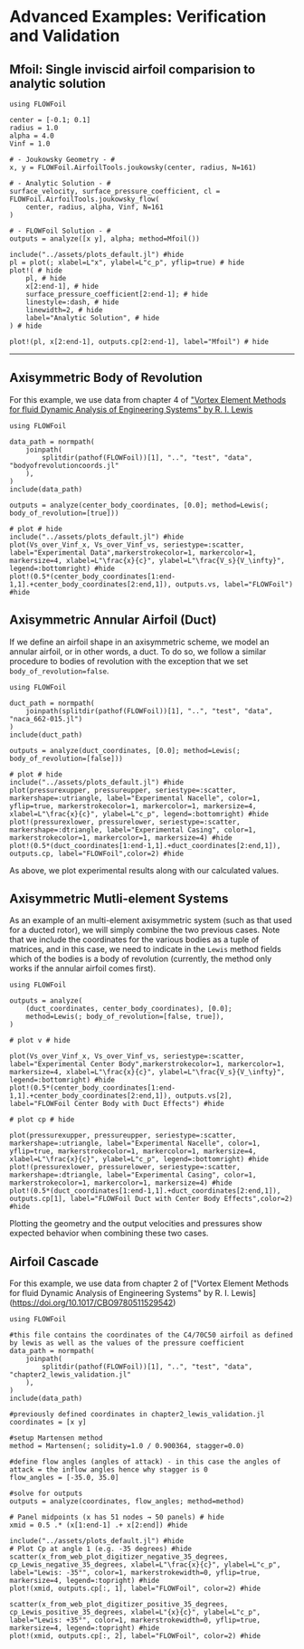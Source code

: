 # Advanced Examples: Verification and Validation

## Mfoil: Single inviscid airfoil comparision to analytic solution

```@example Joukowsky
using FLOWFoil

center = [-0.1; 0.1]
radius = 1.0
alpha = 4.0
Vinf = 1.0

# - Joukowsky Geometry - #
x, y = FLOWFoil.AirfoilTools.joukowsky(center, radius, N=161)

# - Analytic Solution - #
surface_velocity, surface_pressure_coefficient, cl = FLOWFoil.AirfoilTools.joukowsky_flow(
    center, radius, alpha, Vinf, N=161
)

# - FLOWFoil Solution - #
outputs = analyze([x y], alpha; method=Mfoil())

include("../assets/plots_default.jl") #hide
pl = plot(; xlabel=L"x", ylabel=L"c_p", yflip=true) # hide
plot!( # hide
    pl, # hide
    x[2:end-1], # hide
    surface_pressure_coefficient[2:end-1]; # hide
    linestyle=:dash, # hide
    linewidth=2, # hide
    label="Analytic Solution", # hide
) # hide

plot!(pl, x[2:end-1], outputs.cp[2:end-1], label="Mfoil") # hide
```

---

## Axisymmetric Body of Revolution

For this example, we use data from chapter 4 of ["Vortex Element Methods for fluid Dynamic Analysis of Engineering Systems" by  R. I. Lewis](https://doi.org/10.1017/CBO9780511529542)

```@example axisym
using FLOWFoil

data_path = normpath(
    joinpath(
        splitdir(pathof(FLOWFoil))[1], "..", "test", "data", "bodyofrevolutioncoords.jl"
    ),
)
include(data_path)

outputs = analyze(center_body_coordinates, [0.0]; method=Lewis(; body_of_revolution=[true]))

# plot # hide
include("../assets/plots_default.jl") #hide
plot(Vs_over_Vinf_x, Vs_over_Vinf_vs, seriestype=:scatter, label="Experimental Data",markerstrokecolor=1, markercolor=1, markersize=4, xlabel=L"\frac{x}{c}", ylabel=L"\frac{V_s}{V_\infty}", legend=:bottomright) #hide
plot!(0.5*(center_body_coordinates[1:end-1,1].+center_body_coordinates[2:end,1]), outputs.vs, label="FLOWFoil") #hide
```
## Axisymmetric Annular Airfoil (Duct)

If we define an airfoil shape in an axisymmetric scheme, we model an annular airfoil, or in other words, a duct.  To do so, we follow a similar procedure to bodies of revolution with the exception that we set `body_of_revolution=false`.

```@example axisym
using FLOWFoil

duct_path = normpath(
    joinpath(splitdir(pathof(FLOWFoil))[1], "..", "test", "data", "naca_662-015.jl")
)
include(duct_path)

outputs = analyze(duct_coordinates, [0.0]; method=Lewis(; body_of_revolution=[false]))

# plot # hide
include("../assets/plots_default.jl") #hide
plot(pressurexupper, pressureupper, seriestype=:scatter, markershape=:utriangle, label="Experimental Nacelle", color=1, yflip=true, markerstrokecolor=1, markercolor=1, markersize=4, xlabel=L"\frac{x}{c}", ylabel=L"c_p", legend=:bottomright) #hide
plot!(pressurexlower, pressurelower, seriestype=:scatter, markershape=:dtriangle, label="Experimental Casing", color=1, markerstrokecolor=1, markercolor=1, markersize=4) #hide
plot!(0.5*(duct_coordinates[1:end-1,1].+duct_coordinates[2:end,1]), outputs.cp, label="FLOWFoil",color=2) #hide
```

As above, we plot experimental results along with our calculated values.

## Axisymmetric Mutli-element Systems

As an example of an multi-element axisymmetric system (such as that used for a ducted rotor), we will simply combine the two previous cases.
Note that we include the coordinates for the various bodies as a tuple of matrices, and in this case, we need to indicate in the `Lewis` method fields which of the bodies is a body of revolution (currently, the method only works if the annular airfoil comes first).

```@example axisym
using FLOWFoil

outputs = analyze(
    (duct_coordinates, center_body_coordinates), [0.0];
    method=Lewis(; body_of_revolution=[false, true]),
)

# plot v # hide

plot(Vs_over_Vinf_x, Vs_over_Vinf_vs, seriestype=:scatter, label="Experimental Center Body",markerstrokecolor=1, markercolor=1, markersize=4, xlabel=L"\frac{x}{c}", ylabel=L"\frac{V_s}{V_\infty}", legend=:bottomright) #hide
plot!(0.5*(center_body_coordinates[1:end-1,1].+center_body_coordinates[2:end,1]), outputs.vs[2], label="FLOWFoil Center Body with Duct Effects") #hide
```

```@example axisym
# plot cp # hide

plot(pressurexupper, pressureupper, seriestype=:scatter, markershape=:utriangle, label="Experimental Nacelle", color=1, yflip=true, markerstrokecolor=1, markercolor=1, markersize=4, xlabel=L"\frac{x}{c}", ylabel=L"c_p", legend=:bottomright) #hide
plot!(pressurexlower, pressurelower, seriestype=:scatter, markershape=:dtriangle, label="Experimental Casing", color=1, markerstrokecolor=1, markercolor=1, markersize=4) #hide
plot!(0.5*(duct_coordinates[1:end-1,1].+duct_coordinates[2:end,1]), outputs.cp[1], label="FLOWFoil Duct with Center Body Effects",color=2) #hide
```

Plotting the geometry and the output velocities and pressures show expected behavior when combining these two cases.

## Airfoil Cascade

For this example, we use data from chapter 2 of ["Vortex Element Methods for fluid Dynamic Analysis of Engineering Systems" by  R. I. Lewis] (https://doi.org/10.1017/CBO9780511529542)

```@example cascade
using FLOWFoil

#this file contains the coordinates of the C4/70C50 airfoil as defined by lewis as well as the values of the pressure coefficient
data_path = normpath(
    joinpath(
        splitdir(pathof(FLOWFoil))[1], "..", "test", "data", "chapter2_lewis_validation.jl"
    ),
)
include(data_path)

#previously defined coordinates in chapter2_lewis_validation.jl
coordinates = [x y]

#setup Martensen method
method = Martensen(; solidity=1.0 / 0.900364, stagger=0.0)

#define flow angles (angles of attack) - in this case the angles of attack = the inflow angles hence why stagger is 0
flow_angles = [-35.0, 35.0]

#solve for outputs
outputs = analyze(coordinates, flow_angles; method=method)

# Panel midpoints (x has 51 nodes → 50 panels) # hide
xmid = 0.5 .* (x[1:end-1] .+ x[2:end]) #hide

include("../assets/plots_default.jl") #hide
# Plot Cp at angle 1 (e.g. -35 degrees) #hide
scatter(x_from_web_plot_digitizer_negative_35_degrees, cp_Lewis_negative_35_degrees, xlabel=L"\frac{x}{c}", ylabel=L"c_p", label="Lewis: -35°", color=1, markerstrokewidth=0, yflip=true, markersize=4, legend=:topright) #hide
plot!(xmid, outputs.cp[:, 1], label="FLOWFoil", color=2) #hide

```
```@example cascade
scatter(x_from_web_plot_digitizer_positive_35_degrees, cp_Lewis_positive_35_degrees, xlabel=L"{x}{c}", ylabel=L"c_p", label="Lewis: +35°", color=1, markerstrokewidth=0, yflip=true, markersize=4, legend=:topright) #hide
plot!(xmid, outputs.cp[:, 2], label="FLOWFoil", color=2) #hide
```
